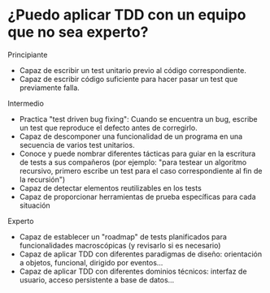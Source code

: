 # ¿Puedo aplicar TDD con un equipo que no sea experto?

Principiante

- Capaz de escribir un test unitario previo al código correspondiente.
- Capaz de escribir código suficiente para hacer pasar un test que previamente falla.

Intermedio

- Practica "test driven bug fixing": Cuando se encuentra un bug, escribe un test que reproduce el defecto antes de corregirlo.
- Capaz de descomponer una funcionalidad de un programa en una secuencia de varios test unitarios.
- Conoce y puede nombrar diferentes tácticas para guiar en la escritura de tests a sus compañeros (por ejemplo: "para testear un algoritmo recursivo, primero escribe un test para el caso correspondiente al fin de la recursión")
- Capaz de detectar elementos reutilizables en los tests
- Capaz de proporcionar herramientas de prueba específicas para cada situación

Experto

- Capaz de establecer un "roadmap" de tests planificados para funcionalidades macroscópicas (y revisarlo si es necesario)
- Capaz de aplicar TDD con diferentes paradigmas de diseño: orientación a objetos, funcional, dirigido por eventos...
- Capaz de aplicar TDD con diferentes dominios técnicos: interfaz de usuario, acceso persistente a base de datos...